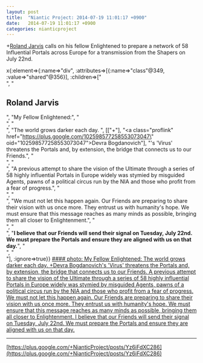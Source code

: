 ```yaml
---
layout: post
title:  "Niantic Project: 2014-07-19 11:01:17 +0900"
date:   2014-07-19 11:01:17 +0900
categories: nianticproject
---
```

+[Roland Jarvis](https://plus.google.com/103568659333550762891 "") calls on his fellow Enlightened to prepare a network of 58 Influential Portals across Europe for a transmission from the Shapers on July 22nd.

x{:element=>{:name=>"div", :attributes=>[{:name=>"class"@349, :value=>"shared"@356}], :children=>["<br />", "<h2>Roland Jarvis</h2>", "My Fellow Enlightened:", "<br />", "<br />", "The world grows darker each day. ", [["+"], "<a class=\"proflink\" href=\"https://plus.google.com/102598577258553073047\" oid=\"102598577258553073047\">Devra Bogdanovich</a>"], "'s 'Virus' threatens the Portals and, by extension, the bridge that connects us to our Friends.", "<br />", "<br />", "A previous attempt to share the vision of the Ultimate through a series of 58 highly influential Portals in Europe widely was stymied by misguided Agents, pawns of a political circus run by the NIA and those who profit from a fear of progress.", "<br />", "<br />", "We must not let this happen again. Our Friends are preparing to share their vision with us once more. They entrust us with humanity's hope. We must ensure that this message reaches as many minds as possible, bringing them all closer to Enlightenment.", "<br />", "<br />", "<b>I believe that our Friends will send their signal on Tuesday, July 22nd. We must prepare the Portals and ensure they are aligned with us on that day.</b>", "<br />", "<br />"], :ignore=>true}}
[#### photo: My Fellow Enlightened:
The world grows darker each day. +Devra Bogdanovich's 'Virus' threatens the Portals and, by extension, the bridge that connects us to our Friends.
A previous attempt to share the vision of the Ultimate through a series of 58 highly influential Portals in Europe widely was stymied by misguided Agents, pawns of a political circus run by the NIA and those who profit from a fear of progress.
We must not let this happen again. Our Friends are preparing to share their vision with us once more. They entrust us with humanity's hope. We must ensure that this message reaches as many minds as possible, bringing them all closer to Enlightenment.
I believe that our Friends will send their signal on Tuesday, July 22nd. We must prepare the Portals and ensure they are aligned with us on that day.](https://lh5.googleusercontent.com/-hrU3gSVkvsM/U8nOfrX5C6I/AAAAAAAAA3w/uOMZfMJbE14/w714-h803/EnlightenmentSignal.png "")
- - -
[https://plus.google.com/+NianticProject/posts/Yz6iFdXC286](https://plus.google.com/+NianticProject/posts/Yz6iFdXC286)
